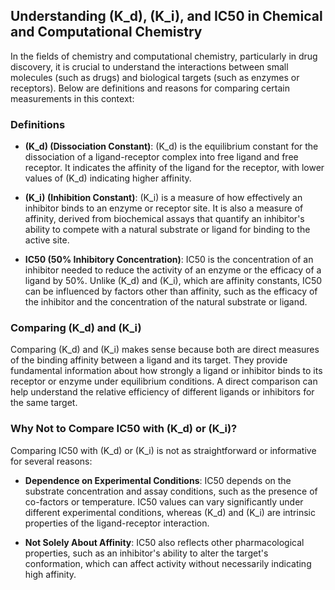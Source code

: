 ## Understanding \(K_d\), \(K_i\), and IC50 in Chemical and Computational Chemistry

In the fields of chemistry and computational chemistry, particularly in drug discovery, it is crucial to understand the interactions between small molecules (such as drugs) and biological targets (such as enzymes or receptors). Below are definitions and reasons for comparing certain measurements in this context:

### Definitions

- **\(K_d\) (Dissociation Constant)**: \(K_d\) is the equilibrium constant for the dissociation of a ligand-receptor complex into free ligand and free receptor. It indicates the affinity of the ligand for the receptor, with lower values of \(K_d\) indicating higher affinity.

- **\(K_i\) (Inhibition Constant)**: \(K_i\) is a measure of how effectively an inhibitor binds to an enzyme or receptor site. It is also a measure of affinity, derived from biochemical assays that quantify an inhibitor's ability to compete with a natural substrate or ligand for binding to the active site.

- **IC50 (50% Inhibitory Concentration)**: IC50 is the concentration of an inhibitor needed to reduce the activity of an enzyme or the efficacy of a ligand by 50%. Unlike \(K_d\) and \(K_i\), which are affinity constants, IC50 can be influenced by factors other than affinity, such as the efficacy of the inhibitor and the concentration of the natural substrate or ligand.

### Comparing \(K_d\) and \(K_i\)

Comparing \(K_d\) and \(K_i\) makes sense because both are direct measures of the binding affinity between a ligand and its target. They provide fundamental information about how strongly a ligand or inhibitor binds to its receptor or enzyme under equilibrium conditions. A direct comparison can help understand the relative efficiency of different ligands or inhibitors for the same target.

### Why Not to Compare IC50 with \(K_d\) or \(K_i\)?

Comparing IC50 with \(K_d\) or \(K_i\) is not as straightforward or informative for several reasons:

- **Dependence on Experimental Conditions**: IC50 depends on the substrate concentration and assay conditions, such as the presence of co-factors or temperature. IC50 values can vary significantly under different experimental conditions, whereas \(K_d\) and \(K_i\) are intrinsic properties of the ligand-receptor interaction.

- **Not Solely About Affinity**: IC50 also reflects other pharmacological properties, such as an inhibitor's ability to alter the target's conformation, which can affect activity without necessarily indicating high affinity.
